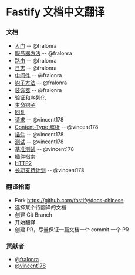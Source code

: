 # Fastify 文档中文翻译

### 文档
* [入门](https://github.com/fastify/docs-chinese/blob/master/docs/Getting-Started.md) -- @fralonra
* [服务器方法](https://github.com/fastify/docs-chinese/blob/master/docs/Server-Methods.md) -- @fralonra
* [路由](https://github.com/fastify/docs-chinese/blob/master/docs/Routes.md) -- @fralonra
* [日志](https://github.com/fastify/docs-chinese/blob/master/docs/Logging.md) -- @fralonra
* [中间件](https://github.com/fastify/docs-chinese/blob/master/docs/Middlewares.md) -- @fralonra
* [钩子方法](https://github.com/fastify/docs-chinese/blob/master/docs/Hooks.md) -- @fralonra
* [装饰器](https://github.com/fastify/docs-chinese/blob/master/docs/Decorators.md) -- @fralonra
* [验证和序列化](https://github.com/fastify/fastify/blob/master/docs/Validation-and-Serialization.md)
* [生命钩子](https://github.com/fastify/fastify/blob/master/docs/Lifecycle.md)
* [回复](https://github.com/fastify/fastify/blob/master/docs/Reply.md)
* [请求](https://github.com/fastify/docs-chinese/blob/master/docs/Request.md) -- @vincent178
* [Content-Type 解析](https://github.com/fastify/docs-chinese/blob/master/docs/ContentTypeParser.md) -- @vincent178
* [插件](https://github.com/fastify/docs-chinese/blob/master/docs/Plugins.md) -- @vincent178
* [测试](https://github.com/fastify/docs-chinese/blob/master/docs/Testing.md) -- @vincent178
* [基准测试](https://github.com/fastify/docs-chinese/blob/master/docs/Benchmarking.md) -- @vincent178
* [插件指南](https://github.com/fastify/fastify/blob/master/docs/Plugins-Guide.md)
* [HTTP2](https://github.com/fastify/fastify/blob/master/docs/HTTP2.md)
* [长期支持计划](https://github.com/fastify/docs-chinese/blob/master/docs/LTS.md) -- @vincent178

### 翻译指南
* Fork https://github.com/fastify/docs-chinese
* 选择某个待翻译的文档
* 创建 Git Branch
* 开始翻译
* 创建 PR，尽量保证一篇文档一个 commit 一个 PR

### 贡献者
* [@fralonra](https://github.com/fralonra)
* [@vincent178](https://github.com/vincent178)
